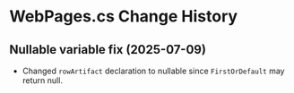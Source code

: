 # WebPages.cs Change History

## Nullable variable fix (2025-07-09)
- Changed `rowArtifact` declaration to nullable since `FirstOrDefault` may return null.
